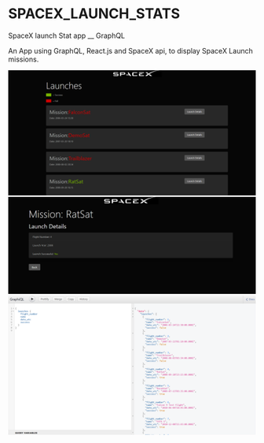 # SPACEX_LAUNCH_STATS
 SpaceX launch Stat app __ GraphQL

An App using GraphQL, React.js and SpaceX api, to display SpaceX Launch missions.

<img src='img/1.PNG' />
<br />
<img src='img/2.PNG' />
<br />
<img src='img/3.PNG' />